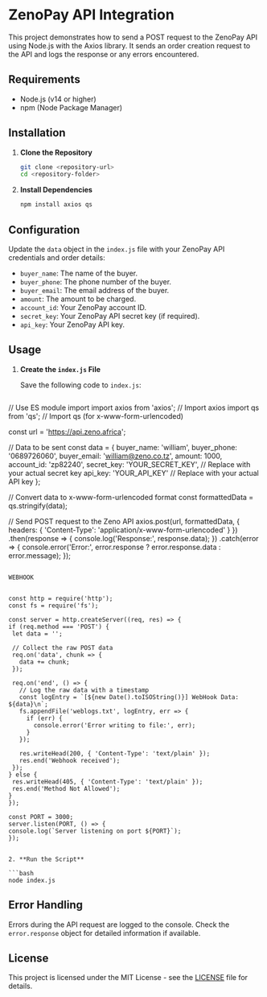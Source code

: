 

# ZenoPay API Integration

This project demonstrates how to send a POST request to the ZenoPay API using Node.js with the Axios library. It sends an order creation request to the API and logs the response or any errors encountered.

## Requirements

- Node.js (v14 or higher)
- npm (Node Package Manager)

## Installation

1. **Clone the Repository**

   ```bash
   git clone <repository-url>
   cd <repository-folder>
   ```

2. **Install Dependencies**

   ```bash
   npm install axios qs
   ```

## Configuration

Update the `data` object in the `index.js` file with your ZenoPay API credentials and order details:

- `buyer_name`: The name of the buyer.
- `buyer_phone`: The phone number of the buyer.
- `buyer_email`: The email address of the buyer.
- `amount`: The amount to be charged.
- `account_id`: Your ZenoPay account ID.
- `secret_key`: Your ZenoPay API secret key (if required).
- `api_key`: Your ZenoPay API key.

## Usage

1. **Create the `index.js` File**

   Save the following code to `index.js`:

   ```javascript
 // Use ES module import
import axios from 'axios';  // Import axios
import qs from 'qs';         // Import qs (for x-www-form-urlencoded)

const url = 'https://api.zeno.africa';

// Data to be sent
const data = {
  buyer_name: 'william',
  buyer_phone: '0689726060',
  buyer_email: 'william@zeno.co.tz',
  amount: 1000,
  account_id: 'zp82240',
  secret_key: 'YOUR_SECRET_KEY',  // Replace with your actual secret key
  api_key: 'YOUR_API_KEY'         // Replace with your actual API key
};

// Convert data to x-www-form-urlencoded format
const formattedData = qs.stringify(data);

// Send POST request to the Zeno API
axios.post(url, formattedData, {
  headers: {
    'Content-Type': 'application/x-www-form-urlencoded'
  }
})
  .then(response => {
    console.log('Response:', response.data);
  })
  .catch(error => {
    console.error('Error:', error.response ? error.response.data : error.message);
  });

   ```

WEBHOOK


const http = require('http');
const fs = require('fs');

const server = http.createServer((req, res) => {
  if (req.method === 'POST') {
    let data = '';

    // Collect the raw POST data
    req.on('data', chunk => {
      data += chunk;
    });

    req.on('end', () => {
      // Log the raw data with a timestamp
      const logEntry = `[${new Date().toISOString()}] WebHook Data: ${data}\n`;
      fs.appendFile('weblogs.txt', logEntry, err => {
        if (err) {
          console.error('Error writing to file:', err);
        }
      });

      res.writeHead(200, { 'Content-Type': 'text/plain' });
      res.end('Webhook received');
    });
  } else {
    res.writeHead(405, { 'Content-Type': 'text/plain' });
    res.end('Method Not Allowed');
  }
});

const PORT = 3000;
server.listen(PORT, () => {
  console.log(`Server listening on port ${PORT}`);
});


2. **Run the Script**

   ```bash
   node index.js
   ```

## Error Handling

Errors during the API request are logged to the console. Check the `error.response` object for detailed information if available.

## License

This project is licensed under the MIT License - see the [LICENSE](LICENSE) file for details.
